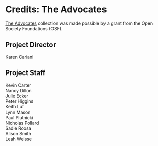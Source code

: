 # Credits: The Advocates
  
[The Advocates](/collections/advocates-advocates/full-program-video) collection was made possible by a grant from the Open Society Foundations (OSF).

<!--<a href="http://www.opensocietyfoundations.org"><img height="60" src="https://s3.amazonaws.com/openvault.wgbh.org/logos/OSF.jpg"
 alt="OSF logo" title="OSF"></a>-->
  
## Project Director
Karen Cariani

## Project Staff
Kevin Carter<br/>
Nancy Dillon<br/>
Julie Ecker<br/>
Peter Higgins<br/>
Keith Luf<br/>
Lynn Mason<br/>
Paul Plutnicki<br/>
Nicholas Pollard<br/>
Sadie Roosa<br/>
Alison Smith<br/>
Leah Weisse<br/>





